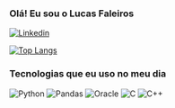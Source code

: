 ### Olá! Eu sou o Lucas Faleiros
[![Linkedin](https://img.shields.io/badge/LinkedIn-0077B5?style=for-the-badge&logo=linkedin&logoColor=white)](www.linkedin.com/in/lucas-faleiros-moreira-423421247/)

[![Top Langs](https://github-readme-stats.vercel.app/api/top-langs/?username=LucasFaleirosMoreira&layout=donut)](https://github.com/anuraghazra/github-readme-stats)

### Tecnologias que eu uso no meu dia

![Python](https://img.shields.io/badge/Python-3776AB?style=for-the-badge&logo=python&logoColor=white)
![Pandas](https://img.shields.io/badge/Pandas-150458?style=for-the-badge&logo=pandas&logoColor=white)
![Oracle](https://img.shields.io/badge/Oracle_DB-F80000?style=for-the-badge&logo=oracle&logoColor=white)
![C](https://img.shields.io/badge/C-00599C?style=for-the-badge&logo=c&logoColor=white)
![C++](https://img.shields.io/badge/C%2B%2B-00599C?style=for-the-badge&logo=c%2B%2B&logoColor=white)
